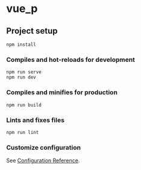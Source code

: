 # vue_p

## Project setup
```
npm install
```

### Compiles and hot-reloads for development
```
npm run serve
npm run dev 
```

### Compiles and minifies for production
```
npm run build
```

### Lints and fixes files
```
npm run lint
```

### Customize configuration
See [Configuration Reference](https://cli.vuejs.org/config/).

